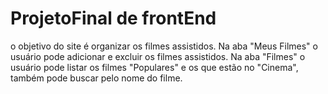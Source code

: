 # ProjetoFinal de frontEnd
o objetivo do site é organizar os filmes assistidos. 
Na aba "Meus Filmes" o usuário pode adicionar e excluir os filmes assistidos. 
Na aba "Filmes" o usuário pode listar os filmes "Populares" e os que estão no "Cinema", também pode buscar pelo nome do filme.
